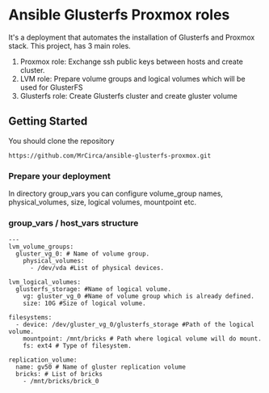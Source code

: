 # Ansible Glusterfs Proxmox roles
It's a deployment that automates the installation of Glusterfs and Proxmox stack. This project, has 3 main roles.
1. Proxmox role: Exchange ssh public keys between hosts and create cluster.
2. LVM role: Prepare volume groups and logical volumes which will be used for GlusterFS
3. Glusterfs role: Create Glusterfs cluster and create gluster volume

## Getting Started
You should clone the repository
```
https://github.com/MrCirca/ansible-glusterfs-proxmox.git
```
### Prepare your deployment
In directory group_vars you can configure volume_group names, physical_volumes, size, logical volumes, mountpoint etc.

### group_vars / host_vars structure
```
---
lvm_volume_groups:
  gluster_vg_0: # Name of volume group.
    physical_volumes:
      - /dev/vda #List of physical devices.

lvm_logical_volumes:
  glusterfs_storage: #Name of logical volume.
    vg: gluster_vg_0 #Name of volume group which is already defined.
    size: 10G #Size of logical volume.

filesystems:
  - device: /dev/gluster_vg_0/glusterfs_storage #Path of the logical volume.
    mountpoint: /mnt/bricks # Path where logical volume will do mount.
    fs: ext4 # Type of filesystem.

replication_volume:
  name: gv50 # Name of gluster replication volume
  bricks: # List of bricks
    - /mnt/bricks/brick_0
```
